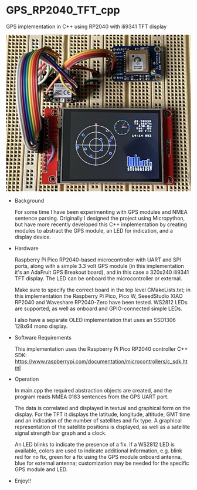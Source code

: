 # GPS_RP2040_TFT_cpp
GPS implementation in C++ using RP2040 with ili9341 TFT display

![Project board showing RP2040, GPS module and ili9341 TFT display](images/GPS_TFT.jpg)

- Background

  For some time I have been experimenting with GPS modules and NMEA sentence parsing.  Originally I designed the project using Micropython, but have more recently developed this C++ implementation by creating modules to abstract the GPS module, an LED for indication, and a display device.
  
- Hardware

  Raspberry Pi Pico RP2040-based microcontroller with UART and SPI ports, along with a simple 3.3 volt GPS module (in this implementation it's an AdaFruit GPS Breakout board), and in this case a 320x240 ili9341 TFT display.  The LED can be onboard the microcontroller or external.
  
  Make sure to specify the correct board in the top level CMakeLists.txt; in this implementation the Raspberry Pi Pico, Pico W, SeeedStudio XIAO RP2040 and Waveshare RP2040-Zero have been tested.  WS2812 LEDs are supported, as well as onboard and GPIO-connected simple LEDs.

  I also have a separate OLED implementation that uses an SSD1306 128x64 mono display.

- Software Requirements

  This implementation uses the Raspberry Pi Pico RP2040 controller C++ SDK:
  https://www.raspberrypi.com/documentation/microcontrollers/c_sdk.html

- Operation

  In main.cpp the required abstraction objects are created, and the program reads NMEA 0183 sentences from the GPS UART port.

  The data is correlated and displayed in textual and graphical form on the display.  For the TFT it displays the latitude, longitude, altitude, GMT time and an indication of the number of satellites and fix type.  A graphical representation of the satellite positions is displayed, as well as a satellite signal strength bar graph and a clock.

  An LED blinks to indicate the presence of a fix.  If a WS2812 LED is available, colors are used to indicate additional information, e.g. blink red for no fix, green for a fix using the GPS module onboard antenna, blue for external antenna; customization may be needed for the specific GPS module and LED.

- Enjoy!!
